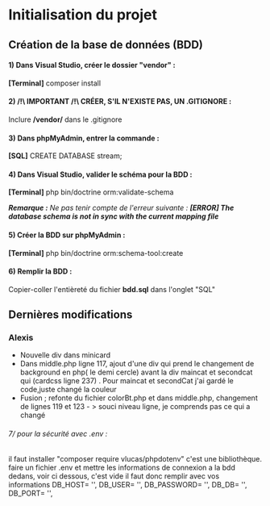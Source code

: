 # Initialisation du projet

## Création de la base de données (BDD)

#### 1) Dans Visual Studio, créer le dossier "vendor" :
<b>[Terminal]</b> composer install

#### 2) /!\ IMPORTANT /!\ CRÉER, S'IL N'EXISTE PAS, UN .GITIGNORE :
Inclure <b>/vendor/</b> dans le .gitignore

#### 3) Dans phpMyAdmin, entrer la commande :
<b>[SQL]</b> CREATE DATABASE stream;

#### 4) Dans Visual Studio, valider le schéma pour la BDD :
<b>[Terminal]</b> php bin/doctrine orm:validate-schema

<i><b>Remarque :</b> Ne pas tenir compte de l'erreur suivante : <b>[ERROR] The database schema is not in sync with the current mapping file</b></i>

#### 5) Créer la BDD sur phpMyAdmin :
<b>[Terminal]</b> php bin/doctrine orm:schema-tool:create

#### 6) Remplir la BDD :
Copier-coller l'entièreté du fichier <b>bdd.sql</b> dans l'onglet "SQL"


## Dernières modifications
### Alexis
* Nouvelle div dans minicard
* Dans middle.php ligne 117,  ajout d'une div qui prend le changement de background en php( le demi cercle) avant la div maincat et secondcat qui  (cardcss ligne 237) . Pour maincat et secondCat j'ai gardé le code,juste changé la couleur
* Fusion ; refonte du fichier colorBt.php et dans middle.php, changement de lignes 119 et 123 - > souci niveau ligne, je comprends pas ce qui a changé
###### 7/ pour la sécurité avec .env :
il faut installer "composer require vlucas/phpdotenv" c'est une bibliothèque.
faire un fichier .env et mettre les informations de connexion a la bdd dedans, voir ci dessous, c'est vide il faut donc remplir avec vos informations
    DB_HOST= '',
    DB_USER= '',
    DB_PASSWORD= '',
    DB_DB= '',
    DB_PORT= '',
